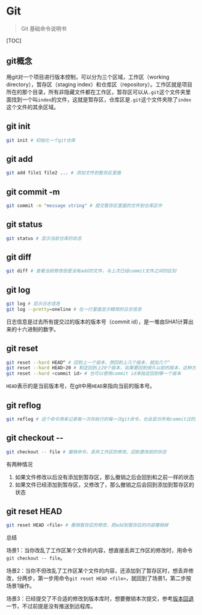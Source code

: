 # Git

> Git 基础命令说明书

[TOC]

## git概念

用git对一个项目进行版本控制，可以分为三个区域，工作区（working directory），暂存区（staging index）和仓库区（repository）。工作区就是项目所在的那个目录，所有非隐藏文件都在工作区，暂存区可以从`.git`这个文件夹里面找到一个叫`index`的文件，这就是暂存区，仓库区是`.git`这个文件夹除了`index`这个文件的其余区域。

## git init

```bash
git init # 初始化一个git仓库
```

## git add <file>

```bash
git add file1 file2 ... # 添加文件到暂存区里面
```

## git commit -m <message>

```bash
git commit -m "message string" # 提交暂存区里面的文件到仓库区中
```

## git status

```bash
git status # 显示当前仓库的状态
```

## git diff

```bash
git diff # 查看当前修改但是没有add的文件，与上次已经commit文件之间的区别
```

## git log

```bash
git log # 显示日志信息
git log --pretty=oneline # 在一行里面显示精简的日志信息
```

日志信息是过去所有提交过的版本的版本号（commit id），是一堆由SHA1计算出来的十六进制的数字。

## git reset

```bash
git reset --hard HEAD^ # 回到上一个版本，想回到上几个版本，就加几个^
git reset --hard HEAD~20 # 制定回到上20个版本，如果要回到很久以前的版本，这种方式比上一种更简单
git reset --hard <commit id> # 也可以使用commit id来指定回到哪一个版本
```

`HEAD`表示的是当前版本号，在git中用`HEAD`来指向当前的版本号。

## git reflog

```bash
git reflog # 这个命令用来记录每一次你执行的每一次git命令，也会显示所有commit过的版本号，如果回到以前的版本，又想回到最新的版本但是又不知道版本号，可以用这个命令来查看
```

## git checkout -- <file>

```bash
git checkout -- file # 撤销命令，丢弃工作区的修改，回到更改前的状态
```

有两种情况

1. 如果文件修改以后没有添加到暂存区，那么撤销之后会回到和之前一样的状态
2. 如果文件已经添加到暂存区，又修改了，那么撤销之后会回到添加到暂存区的状态

## git reset HEAD <file>

```bash
git reset HEAD <file> # 撤销暂存区的修改，把add到暂存区的内容撤销掉
```

总结

场景1：当你改乱了工作区某个文件的内容，想直接丢弃工作区的修改时，用命令`git checkout -- file`。

场景2：当你不但改乱了工作区某个文件的内容，还添加到了暂存区时，想丢弃修改，分两步，第一步用命令`git reset HEAD <file>`，就回到了场景1，第二步按场景1操作。

场景3：已经提交了不合适的修改到版本库时，想要撤销本次提交，参考[版本回退](https://www.liaoxuefeng.com/wiki/0013739516305929606dd18361248578c67b8067c8c017b000/0013744142037508cf42e51debf49668810645e02887691000)一节，不过前提是没有推送到远程库。